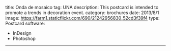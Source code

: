 title: Onda de mosaico
tag: UNA
description: This postcard is intended to promote a trends in decoration event.
category: brochures
date: 2013/8/1
image: https://farm1.staticflickr.com/690/21242956830_52cd3f39f4
type: Postcard
software:
- InDesign
- Photoshop
---
